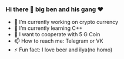 ### Hi there 👋 big ben and his gang ❤️
- 🔭 I’m currently working on crypto currency
- 🌱 I’m currently learning C++
- 👯 I want to cooperate with 5 G Coin
- 📫 How to reach me: Telegram or VK
- ⚡ Fun fact: I love beer and ilya(no homo)

<!--
**AleksandrPanfilov0/AleksandrPanfilov0** is a ✨ _special_ ✨ repository because its `README.md` (this file) appears on your GitHub profile.

Here are some ideas to get you started:

- 🔭 I’m currently working on crypto currency
- 🌱 I’m currently learning C++
- 👯 I’m looking to collaborate on 5G Coin
- 📫 How to reach me: Telegram or VK
- 😄 Pronouns: ...
- ⚡ Fun fact: I love beer and ilya
-->
